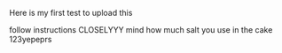 Here is my first test to upload this

follow instructions CLOSELYYY
mind how much salt you use in the cake
123yepeprs
